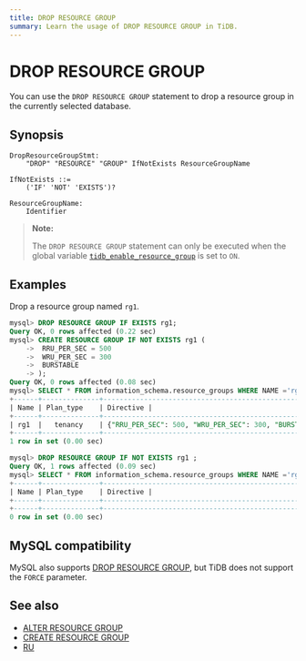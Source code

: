 ```yaml
---
title: DROP RESOURCE GROUP
summary: Learn the usage of DROP RESOURCE GROUP in TiDB.
---
```


# DROP RESOURCE GROUP

You can use the `DROP RESOURCE GROUP` statement to drop a resource group in the currently selected database.

## Synopsis

```ebnf+diagram
DropResourceGroupStmt:
    "DROP" "RESOURCE" "GROUP" IfNotExists ResourceGroupName

IfNotExists ::=
    ('IF' 'NOT' 'EXISTS')?

ResourceGroupName:
    Identifier
```

> **Note:**
>
> The `DROP RESOURCE GROUP` statement can only be executed when the global variable [`tidb_enable_resource_group`](/system-variables.md#tidb_enable_resource_control-new-in-v660) is set to `ON`.

## Examples

Drop a resource group named `rg1`.

```sql
mysql> DROP RESOURCE GROUP IF EXISTS rg1;
Query OK, 0 rows affected (0.22 sec)
mysql> CREATE RESOURCE GROUP IF NOT EXISTS rg1 (
    ->  RRU_PER_SEC = 500
    ->  WRU_PER_SEC = 300
    ->  BURSTABLE
    -> );
Query OK, 0 rows affected (0.08 sec)
mysql> SELECT * FROM information_schema.resource_groups WHERE NAME ='rg1';
+------+--------------+---------------------------------------------------------------+
| Name | Plan_type    | Directive | 
+------+--------------+---------------------------------------------------------------+
| rg1  |   tenancy    | {"RRU_PER_SEC": 500, "WRU_PER_SEC": 300, "BURSTABLE": true} |
+------+--------------+---------------------------------------------------------------+
1 row in set (0.00 sec)

mysql> DROP RESOURCE GROUP IF NOT EXISTS rg1 ;
Query OK, 1 rows affected (0.09 sec)
mysql> SELECT * FROM information_schema.resource_groups WHERE NAME ='rg1';
+------+--------------+---------------------------------------------------------------+
| Name | Plan_type    | Directive | 
+------+--------------+---------------------------------------------------------------+
+------+--------------+---------------------------------------------------------------+
0 row in set (0.00 sec)
```

## MySQL compatibility

MySQL also supports [DROP RESOURCE GROUP](https://dev.mysql.com/doc/refman/8.0/en/drop-resource-group.html), but TiDB does not support the `FORCE` parameter.

## See also

* [ALTER RESOURCE GROUP](/sql-statements/sql-statement-alter-resource-group.md)
* [CREATE RESOURCE GROUP](/sql-statements/sql-statement-create-resource-group.md)
* [RU](/tidb-RU.md)